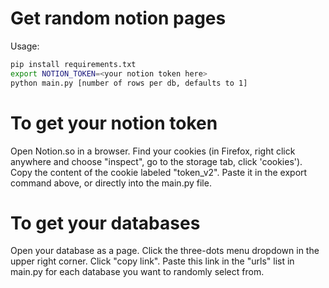 # Get random notion pages

Usage: 



```bash
pip install requirements.txt
export NOTION_TOKEN=<your notion token here>
python main.py [number of rows per db, defaults to 1]
```

# To get your notion token

Open Notion.so in a browser. Find your cookies (in Firefox, right click anywhere and choose "inspect", go to the storage tab, click 'cookies'). Copy the content of the cookie labeled "token_v2". Paste it in the export command above, or directly into the main.py file.

# To get your databases 

Open your database as a page. Click the three-dots menu dropdown in the upper right corner. Click "copy link". Paste this link in the "urls" list in main.py for each database you want to randomly select from. 